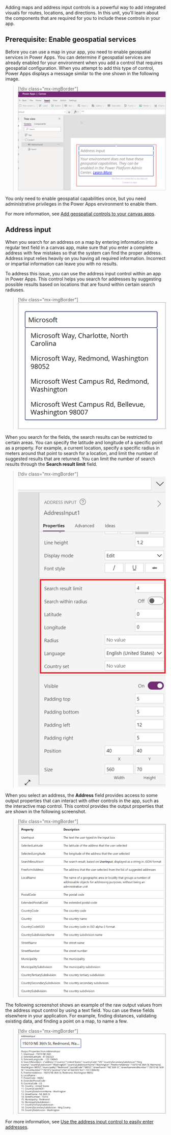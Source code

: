 Adding maps and address input controls is a powerful way to add integrated visuals for routes, locations, and directions. In this unit, you'll learn about the components that are required for you to include these controls in your app.

## Prerequisite: Enable geospatial services

Before you can use a map in your app, you need to enable geospatial services in Power Apps. You can determine if geospatial services are already enabled for your environment when you add a control that requires geospatial configuration. When you attempt to add this type of control, Power Apps displays a message similar to the one shown in the following image.

> [!div class="mx-imgBorder"]
> [![Screenshot of the Address input field notification indicating that geospatial capabilities must be enabled in the Microsoft Power Platform admin center.](../media/geospatial-configuration.png)](../media/geospatial-configuration.png#lightbox)

You only need to enable geospatial capabilities once, but you need administrative privileges in the Power Apps environment to enable them.

For more information, see [Add geospatial controls to your canvas apps](/power-apps/maker/canvas-apps/geospatial-overview/?azure-portal=true).

## Address input

When you search for an address on a map by entering information into a regular text field in a canvas app, make sure that you enter a complete address with few mistakes so that the system can find the proper address. Address input relies heavily on you having all required information. Incorrect or impartial information can leave you with no results.

To address this issue, you can use the address input control within an app in Power Apps. This control helps you search for addresses by suggesting possible results based on locations that are found within certain search radiuses.

> [!div class="mx-imgBorder"]
> [![Screenshot of the Address input field, showing suggestions based on a word.](../media/address-input.png)](../media/address-input.png#lightbox)

When you search for the fields, the search results can be restricted to certain areas. You can specify the latitude and longitude of a specific point as a property. For example, a current location, specify a specific radius in meters around that point to search for a location, and limit the number of suggested results that are returned. You can limit the number of search results through the **Search result limit** field.

> [!div class="mx-imgBorder"]
> [![Screenshot of the fields that you can set to restrict the search results.](../media/address-input-search-properties.png)](../media/address-input-search-properties.png#lightbox)

When you select an address, the **Address** field provides access to some output properties that can interact with other controls in the app, such as the interactive map control. This control provides the output properties that are shown in the following screenshot.

> [!div class="mx-imgBorder"]
> [![Screenshot of the output fields that the address input provides to the canvas app creator.](../media/address-output-properties.png)](../media/address-output-properties.png#lightbox)

The following screenshot shows an example of the raw output values from the address input control by using a text field. You can use these fields elsewhere in your application. For example, finding distances, validating existing data, and finding a point on a map, to name a few.

> [!div class="mx-imgBorder"]
> [![Screenshot of the data that's returned from an address input field.](../media/address-output-example.png)](../media/address-output-example.png#lightbox)

For more information, see [Use the address input control to easily enter addresses](/power-apps/maker/canvas-apps/geospatial-component-input-address/?azure-portal=true).
